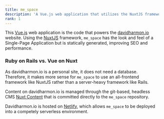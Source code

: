 ```yaml
---
title: me_space
description: 'A Vue.js web application that utilizes the NuxtJS framework.'
rank: 1
---
```


This [Vue.js](https://vuejs.org/) web application is the code that powers the [davidharmon.io](https://www.davidharmon.io) website. Using the [NuxtJS](https://nuxtjs.org/) framework, `me_space` has the look and feel of a Single-Page Application but is statically generated, improving SEO and performance.

### Ruby on Rails vs. Vue on Nuxt

As davidharmon.io is a personal site, it does not need a database. Therefore, it makes more sense for `me_space` to use an all-frontend framework like NuxtJS rather than a server-heavy framework like Rails.

Content on davidharmon.io is managed through the git-based, headless CMS [Nuxt Content](https://content.nuxtjs.org/) that is committed directly to the `me_space` repository.

Davidharmon.io is hosted on [Netlify](https://www.netlify.com/), which allows `me_space` to be deployed into a competely serverless environment.
